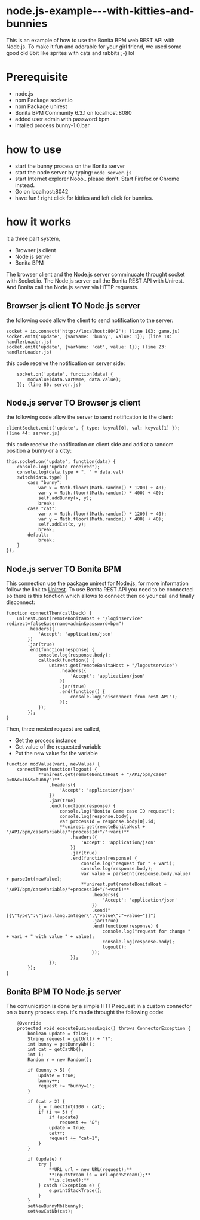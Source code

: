 node.js-example---with-kitties-and-bunnies
==========================================

This is an example of how to use the Bonita BPM web REST API with Node.js. To make it fun and adorable for your girl friend, we used some good old 8bit like sprites with cats and rabbits ;-) lol

# Prerequisite

* node.js
 * npm Package socket.io
 * npm Package unirest
* Bonita BPM Community 6.3.1 on localhost:8080
 * added user admin with password bpm
 * intalled process bunny-1.0.bar
 
# how to use

* start the bunny process on the Bonita server
* start the node server by typing: `node server.js`
* start Internet explorer Nooo.. please don't. Start Firefox or Chrome instead.
 * Go on localhost:8042
 * have fun ! right click for kitties and left click for bunnies.
 
# how it works

it a three part system,

* Browser js client
* Node js server
* Bonita BPM

The browser client and the Node.js server comminucate throught socket with Socket.io.
The Node.js server call the Bonita REST API with Unirest.
And Bonita call the Node.js server via HTTP requests.

## Browser js client TO Node.js server

the following code allow the client to send notification to the server:
```
socket = io.connect('http://localhost:8042'); (line 103: game.js)
socket.emit('update', {varName: 'bunny', value: 1}); (line 18: handlerLoader.js)
socket.emit('update', {varName: 'cat', value: 1}); (line 23: handlerLoader.js)
```

this code receive the notification on server side:
```
	socket.on('update', function(data) { 
		modValue(data.varName, data.value);
	}); (line 80: server.js)
```

## Node.js server TO Browser js client

the following code allow the server to send notification to the client:
```
clientSocket.emit('update', { type: keyval[0], val: keyval[1] }); (line 44: server.js)
```
this code receive the notification on client side and add at a random position a bunny or a kitty:
```
this.socket.on('update', function(data) {
	console.log("update received");
	console.log(data.type + ", " + data.val)
	switch(data.type) {
		case "bunny":
			var x = Math.floor((Math.random() * 1200) + 40);
			var y = Math.floor((Math.random() * 400) + 40);
			self.addBunny(x, y);
			break;
		case "cat":
			var x = Math.floor((Math.random() * 1200) + 40);
			var y = Math.floor((Math.random() * 400) + 40);
			self.addCat(x, y);
			break;
		default:
			break;
	}
});
```

## Node.js server TO Bonita BPM

This connection use the package unirest for Node.js, for more information follow the link to
[Unirest](https://github.com/Mashape/unirest-nodejs).
To use Bonita REST API you need to be connected so there is this fonction which allows to connect
then do your call and finally disconnect:
```
function connectThen(callback) {
	unirest.post(remoteBonitaHost + "/loginservice?redirect=false&username=admin&password=bpm")
		.headers({
			'Accept': 'application/json'
		})
		.jar(true)
		.end(function(response) {
			console.log(response.body);
			callback(function() {
				unirest.get(remoteBonitaHost + "/logoutservice")
					.headers({
						'Accept': 'application/json'
					})
					.jar(true)
					.end(function() {
						console.log("disconnect from rest API");
					});
			});
		});
}
``` 

Then, three nested request are called,

* Get the process instance
* Get value of the requested variable
* Put the new value for the variable

```
function modValue(vari, newValue) {
	connectThen(function(logout) {
			**unirest.get(remoteBonitaHost + "/API/bpm/case?p=0&c=10&s=bunny")**
				.headers({
					'Accept': 'application/json'
				})
				.jar(true)
				.end(function(response) {
					console.log("Bonita Game case ID request");
					console.log(response.body);
					var processId = response.body[0].id;
					**unirest.get(remoteBonitaHost + "/API/bpm/caseVariable/"+processId+"/"+vari)**
						.headers({
							'Accept': 'application/json'
						})
						.jar(true)
						.end(function(response) {
							console.log("request for " + vari);
							console.log(response.body);
							var value = parseInt(response.body.value) + parseInt(newValue);
							**unirest.put(remoteBonitaHost + "/API/bpm/caseVariable/"+processId+"/"+vari)**
								.headers({
									'Accept': 'application/json'
								})
								.send("[{\"type\":\"java.lang.Integer\",\"value\":"+value+"}]")
								.jar(true)
								.end(function(response) {
									console.log("request for change " + vari + " with value " + value);
									console.log(response.body);
									logout();
								});
						});
				});
		});
}
```

## Bonita BPM TO Node.js server

The comunication is done by a simple HTTP request in a custom connector on a bunny process step.
it's made throught the following code:
```
	@Override
	protected void executeBusinessLogic() throws ConnectorException {
		boolean update = false;
		String request = getUrl() + "?";
		int bunny = getBunnyNb();
		int cat = getCatNb();
		int i;
		Random r = new Random();
		
		if (bunny > 5) {
			update = true;
			bunny++;
			request += "bunny=1";
		}
		
		if (cat > 2) {
			i = r.nextInt(100 - cat);
			if (i <= 5) {
				if (update)
					request += "&";
				update = true;
				cat++;
				request += "cat=1";
			}
		}
		
		if (update) {
			try {
				**URL url = new URL(request);**
				**InputStream is = url.openStream();**
				**is.close();**
			} catch (Exception e) {
				e.printStackTrace();
			}
		}
		setNewBunnyNb(bunny);
		setNewCatNb(cat);
```